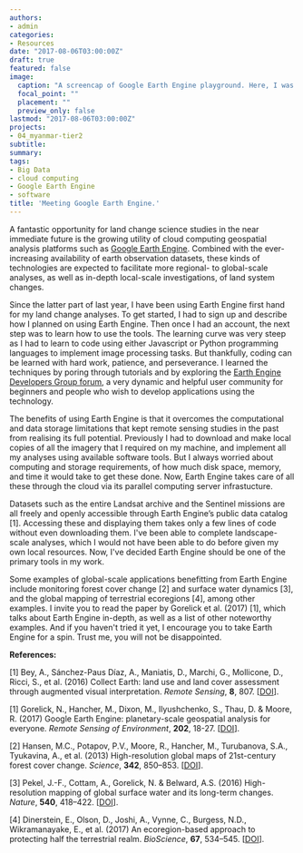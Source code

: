 ```yaml
---
authors:
- admin
categories:
- Resources
date: "2017-08-06T03:00:00Z"
draft: true
featured: false
image:
  caption: "A screencap of Google Earth Engine playground. Here, I was testing my script to classify land cover types in southern Myanmar using Landsat and ALOS-2/PALSAR-2 data. The left-panel shows your script directory of your repository; central-panel your script; right-panel the console and rasks where you see your results; and bottom-panel the display of images and maps."
  focal_point: ""
  placement: ""
  preview_only: false
lastmod: "2017-08-06T03:00:00Z"
projects:
- 04_myanmar-tier2
subtitle:
summary:
tags:
- Big Data
- cloud computing
- Google Earth Engine
- software
title: 'Meeting Google Earth Engine.'
---
```

A fantastic opportunity for land change science studies in the near immediate future is the growing utility of cloud computing geospatial analysis platforms such as [Google Earth Engine](https://earthengine.google.com). Combined with the ever-increasing availability of earth observation datasets, these kinds of technologies are expected to facilitate more regional- to global-scale analyses, as well as in-depth local-scale investigations, of land system changes.

Since the latter part of last year, I have been using Earth Engine first hand for my land change analyses. To get started, I had to sign up and describe how I planned on using Earth Engine. Then once I had an account, the next step was to learn how to use the tools. The learning curve was very steep as I had to learn to code using either Javascript or Python programming languages to implement image processing tasks. But thankfully, coding can be learned with hard work, patience, and perseverance. I learned the techniques by poring through tutorials and by exploring the [Earth Engine Developers Group forum](https://groups.google.com/forum/#!forum/google-earth-engine-developers), a very dynamic and helpful user community for beginners and people who wish to develop applications using the technology.

The benefits of using Earth Engine is that it overcomes the computational and data storage limitations that kept remote sensing studies in the past from realising its full potential. Previously I had to download and make local copies of all the imagery that I required on my machine, and implement all my analyses using available software tools. But I always worried about computing and storage requirements, of how much disk space, memory, and time it would take to get these done. Now, Earth Engine takes care of all these through the cloud via its parallel computing server infrastucture.

Datasets such as the entire Landsat archive and the Sentinel missions are all freely and openly accessible through Earth Engine’s public data catalog [1]. Accessing these and displaying them takes only a few lines of code without even downloading them. I've been able to complete landscape-scale analyses, which I would not have been able to do before given my own local resources. Now, I've decided Earth Engine should be one of the primary tools in my work.

Some examples of global-scale applications benefitting from Earth Engine include monitoring forest cover change [2] and surface water dynamics [3], and the global mapping of terrestrial ecoregions [4], among other examples. I invite you to read the paper by Gorelick et al. (2017) [1], which talks about Earth Engine in-depth, as well as a list of other noteworthy examples. And if you haven't tried it yet, I encourage you to take Earth Engine for a spin. Trust me, you will not be disappointed.

**References:**

[1] Bey, A., Sánchez-Paus Díaz, A., Maniatis, D., Marchi, G., Mollicone, D., Ricci, S., et al. (2016) Collect Earth: land use and land cover assessment through augmented visual interpretation. *Remote Sensing*, **8**, 807. [[DOI](https://dx.doi.org/10.3390/rs8100807)].

[1] Gorelick, N., Hancher, M., Dixon, M., Ilyushchenko, S., Thau, D. & Moore, R. (2017) Google Earth Engine: planetary-scale geospatial analysis for everyone. *Remote Sensing of Environment*, **202**, 18-27. [[DOI](https://doi.org/10.1016/j.rse.2017.06.031)].

[2] Hansen, M.C., Potapov, P.V., Moore, R., Hancher, M., Turubanova, S.A., Tyukavina, A., et al. (2013) High-resolution global maps of 21st-century forest cover change. *Science*, **342**, 850–853. [[DOI](https://doi.org/10.1126/science.1244693)].

[3] Pekel, J.-F., Cottam, A., Gorelick, N. & Belward, A.S. (2016) High-resolution mapping of global surface water and its long-term changes. *Nature*, **540**, 418–422. [[DOI](https://doi.org/10.1038/nature20584)].

[4] Dinerstein, E., Olson, D., Joshi, A., Vynne, C., Burgess, N.D., Wikramanayake, E., et al. (2017) An ecoregion-based approach to protecting half the terrestrial realm. *BioScience*, **67**, 534–545. [[DOI](https://doi.org/10.1093/biosci/bix014)].
